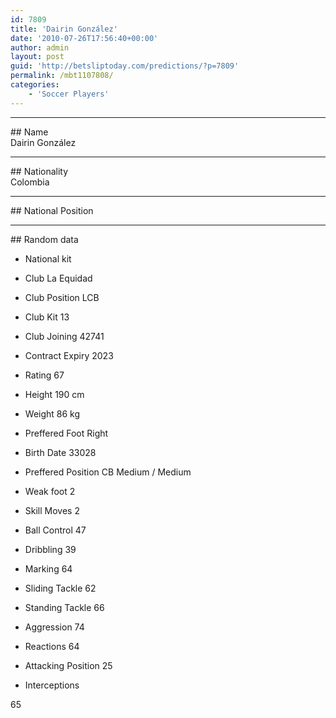 ```yaml
---
id: 7809
title: 'Dairin González'
date: '2010-07-26T17:56:40+00:00'
author: admin
layout: post
guid: 'http://betsliptoday.com/predictions/?p=7809'
permalink: /mbt1107808/
categories:
    - 'Soccer Players'
---
```


- - - - - -

\## Name  
 Dairin González

- - - - - -

\## Nationality  
 Colombia

- - - - - -

\## National Position

- - - - - -

\## Random data

- National kit
- Club
 La Equidad

- Club Position
 LCB

- Club Kit
 13

- Club Joining
 42741

- Contract Expiry
 2023

- Rating
 67

- Height
 190 cm

- Weight
 86 kg

- Preffered Foot
 Right

- Birth Date
 33028

- Preffered Position
 CB Medium / Medium

- Weak foot
 2

- Skill Moves
 2

- Ball Control
 47

- Dribbling
 39

- Marking
 64

- Sliding Tackle
 62

- Standing Tackle
 66

- Aggression
 74

- Reactions
 64

- Attacking Position
 25

- Interceptions

 65